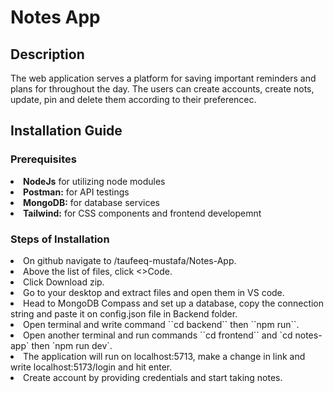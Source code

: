 <h1> Notes App</h1>

<h2>Description</h2>
<p>The web application serves a platform for saving important reminders and plans for throughout the day. The users can create accounts, create nots, update, pin and delete them according to their preferencec.</p>

<h2>Installation Guide</h2>
<h3>Prerequisites</h3>
<li><b>NodeJs</b> for utilizing node modules</li>
<li><b>Postman:</b> for API testings</li>
<li><b>MongoDB:</b> for database services</li>
<li><b>Tailwind:</b> for CSS components and frontend developemnt</li>

<h3>Steps of Installation</h3>
<li>On github navigate to /taufeeq-mustafa/Notes-App.</li>
<li>Above the list of files, click <>Code.</li>
<li>Click Download zip.</li>
<li>Go to your desktop and extract files and open them in VS code.</li>
<li>Head to MongoDB Compass and set up a database, copy the connection string and paste it on config.json file in Backend folder.</li>
<li>Open terminal and write command ``cd backend`` then ``npm run``.</li>
<li>Open another terminal and run commands ``cd frontend`` and `cd notes-app` then `npm run dev`.</li>
<li>The application will run on localhost:5713, make a change in link and write localhost:5173/login and hit enter.</li>
<li>Create account by providing credentials and start taking notes.</li>
